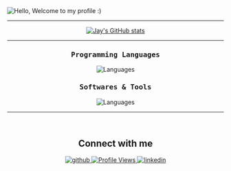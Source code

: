 <div align="center">
 
 <div align="justify">

<img src="https://readme-typing-svg.demolab.com?font=Operator+Mono&size=35&duration=3200&pause=2000&color=5865f2&center=true&vCenter=true&width=940&height=50&lines=Hello%2C+ Welcome+to+my+Profile+:)" align="middle" alt="Hello, Welcome to my profile :)">

  <hr>
</div>
  <div align="center"></a>
     
[![Jay's GitHub stats](https://github-readme-stats.vercel.app/api?username=ItzHipe&show_icons=true&theme=discord_old_blurple&include_all_commits=True)](https://github.com/ItzHipe/github-readme-stats)
<hr>
<h3><samp>Programming Languages</samp></h3>  
  
<a>![Languages](https://skillicons.dev/icons?i=c,cs,cpp,python,java,html&theme=dark)</a>

<h3><samp>Softwares & Tools</samp></h3>  
  
<a>![Languages](https://skillicons.dev/icons?i=aws,blender,unity,notion,unreal,vscode,git,linux,gcp&theme=dark&perline=10)</a>
<hr>


<br/>  
<div align="center">

## Connect with me  

</div>

<div align="center">
<a href="https://github.com/ItzHipe" target="_blank">
<img src=https://img.shields.io/badge/github-%2324292e.svg?&style=for-the-badge&logo=github&logoColor=white alt=github style="margin-bottom: 5px;" />
</a>
<a href="https://komarev.com/ghpvc/?username=ItzHipe" target="_blank">
<img src="https://komarev.com/ghpvc/?username=ItzHipe&style=for-the-badge" alt="Profile Views" style="margin-bottom: 5px;" />
</a>
<a href="https://www.linkedin.com/in/jay-patil-562046285/" target="_blank">
<img src=https://img.shields.io/badge/linkedin-%231E77B5.svg?&style=for-the-badge&logo=linkedin&logoColor=white alt=linkedin style="margin-bottom: 5px;" />
</a>

